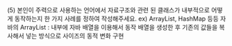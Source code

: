 (5) 본인이 주력으로 사용하는 언어에서 자료구조와 관련 된 클래스가 내부적으로 어떻게 동작하는지 한 가지 사례를 정하여 작성해주세요. ex) ArrayList, HashMap 등등
자바의 ArrayList : 내부에 자바 배열을 이용해서 동작
배열을 생성한 후 기존의 값들을 복사해서 넣는 방식으로 사이즈의 동적 변화 구현
